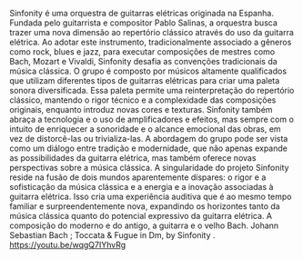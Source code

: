 
Sinfonity é uma orquestra de guitarras elétricas originada na Espanha. Fundada pelo guitarrista e compositor Pablo Salinas, a orquestra busca trazer uma nova dimensão ao repertório clássico através do uso da guitarra elétrica. Ao adotar este instrumento, tradicionalmente associado a gêneros como rock, blues e jazz, para executar composições de mestres como Bach, Mozart e Vivaldi, Sinfonity desafia as convenções tradicionais da música clássica. O grupo é composto por músicos altamente qualificados que utilizam diferentes tipos de guitarras elétricas para criar uma paleta sonora diversificada. Essa paleta permite uma reinterpretação do repertório clássico, mantendo o rigor técnico e a complexidade das composições originais, enquanto introduz novas cores e texturas. Sinfonity também abraça a tecnologia e o uso de amplificadores e efeitos, mas sempre com o intuito de enriquecer a sonoridade e o alcance emocional das obras, em vez de distorcê-las ou trivializa-las. A abordagem do grupo pode ser vista como um diálogo entre tradição e modernidade, que não apenas expande as possibilidades da guitarra elétrica, mas também oferece novas perspectivas sobre a música clássica. A singularidade do projeto Sinfonity reside na fusão de dois mundos aparentemente díspares: o rigor e a sofisticação da música clássica e a energia e a inovação associadas à guitarra elétrica. Isso cria uma experiência auditiva que é ao mesmo tempo familiar e surpreendentemente nova, expandindo os horizontes tanto da música clássica quanto do potencial expressivo da guitarra elétrica. A composição do moderno e do antigo, a guitarra e o velho Bach. Johann Sebastian Bach ; Toccata & Fugue in Dm, by Sinfonity .
https://youtu.be/wqgQ7IYhvRg
